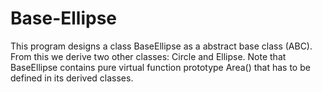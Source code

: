 # Base-Ellipse

This program designs a class BaseEllipse as a abstract base class (ABC).
From this we derive two other classes: Circle and Ellipse.
Note that BaseEllipse contains pure virtual function prototype Area() that has to be defined in its derived classes.

